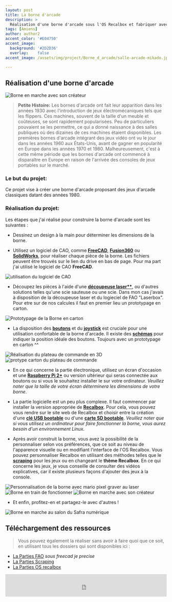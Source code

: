 ```yaml
---
layout: post
title: La borne d'arcade
description: >
  Réalisation d'une borne d'arcade sous l'OS Recalbox et fabriquer avec tout les outils du Makerspace dans les locaux d'Unilasalle Amiens encadré par Adrien Bracq (Enseignant Chercheur).
tags: [Amiens]
author: author2
accent_color: '#E04750'
accent_image:
  background: '#2D2D36'
  overlay:    false
accent_image: /assets/img/project/Borne_d_arcade/salle-arcade-mikado.jpg

---
```


## Réalisation d'une borne d'arcade

![Borne en marche avec son créateur](/assets/img/project/Borne_d_arcade/borne-d-arcade.png)

> **Petite Histoire:**
Les bornes d'arcade ont fait leur apparition dans les années 1930 avec l'introduction de jeux électromécaniques tels que les flippers. Ces machines, souvent de la taille d'un meuble et coûteuses, se sont rapidement popularisées. Peu de particuliers pouvaient se les permettre, ce qui a donné naissance à des salles publiques où des dizaines de ces machines étaient disponibles. Les premières bornes d'arcade intégrant des jeux vidéo ont vu le jour dans les années 1960 aux États-Unis, avant de gagner en popularité en Europe dans les années 1970 et 1980.
Malheureusement, c'est à cette même période que les bornes d'arcade ont commencé à disparaître en Europe en raison de l'arrivée des consoles de jeux portables sur le marché.

### **Le but du projet:**

Ce projet vise à créer une borne d'arcade proposant des jeux d'arcade classiques datant des années 1980.

### Réalisation du projet:

Les étapes que j'ai réalisé pour construire la borne d'arcade sont les suivantes :

- Dessinez un design à la main pour déterminer les dimensions de la borne.

- Utilisez un logiciel de CAO, comme **[FreeCAD](https://www.google.com/url?sa=t&rct=j&q=&esrc=s&source=web&cd=&cad=rja&uact=8&ved=2ahUKEwj5odvWjeCBAxWMV6QEHQQbCjQQFnoECBUQAQ&url=https%3A%2F%2Fwww.freecad.org%2Findex.php%3Flang%3Dfr&usg=AOvVaw17WDYd8I-_k42_OpiwajPK&opi=89978449)**, **[Fusion360](https://www.google.com/url?sa=t&rct=j&q=&esrc=s&source=web&cd=&cad=rja&uact=8&ved=2ahUKEwjQ4obojeCBAxUaVqQEHQGGBs4QFnoECBcQAQ&url=https%3A%2F%2Fwww.autodesk.fr%2Fproducts%2Ffusion-360%2Foverview&usg=AOvVaw0o3YgBfEPtwNNOSe69fjn3&opi=89978449)** ou **[SolidWorks](https://www.google.com/url?sa=t&rct=j&q=&esrc=s&source=web&cd=&cad=rja&uact=8&ved=2ahUKEwio86HxjeCBAxXTRUEAHeEFAGQQFnoECAgQAQ&url=https%3A%2F%2Fwww.solidworks.com%2Ffr&usg=AOvVaw2PKKzNpHSQdI9BvKXJUuLo&opi=89978449)**, pour réaliser chaque pièce de la borne. Les fichiers peuvent être trouvés sur le lien du drive en bas de page. Pour ma part j'ai utilisé le logiciel de CAO **FreeCAD**.

![utilisation du logiciel de CAO](/assets/img/project/Borne_d_arcade/CAO.png)

- Découpez les pièces à l'aide d'une **[découpeuse laser**](https://www.google.com/url?sa=i&url=https%3A%2F%2Fwww.youtube.com%2Fwatch%3Fv%3DrHq1XwIzPL4&psig=AOvVaw0GFboQfyNL2UuevHQNS55l&ust=1696636394385000&source=images&cd=vfe&opi=89978449&ved=0CBQQ3YkBahcKEwjAzuebjeCBAxUAAAAAHQAAAAAQCQ)**, ou d'autres solutions telles qu'une scie sauteuse ou une scie. Dans mon cas j'avais à disposition de la découpeuse laser et du logieciel de FAO "Laserbox". Pour etre sur de nos calcules il faut en premier lieu un prototypage en carton.

![Prototypage de la Borne en carton](/assets/img/project/Borne_d_arcade/protocarton_borne.jpg)

- La disposition des **[boutons](https://www.google.com/url?sa=i&url=https%3A%2F%2Fwww.amazon.com%2FButtons-EG-STARTS-Joystick-Raspberry%2Fdp%2FB01M2X88QP&psig=AOvVaw24R-zllYnmTKl9GBSw74hN&ust=1696636929855000&source=images&cd=vfe&opi=89978449&ved=0CBEQjRxqFwoTCLiRiZuP4IEDFQAAAAAdAAAAABAG)** et du **[joystick](https://www.google.com/url?sa=i&url=https%3A%2F%2Fwww.amazon.com%2FButtons-EG-STARTS-Joystick-Raspberry%2Fdp%2FB01M2X88QP&psig=AOvVaw24R-zllYnmTKl9GBSw74hN&ust=1696636929855000&source=images&cd=vfe&opi=89978449&ved=0CBEQjRxqFwoTCLiRiZuP4IEDFQAAAAAdAAAAABAG)** est cruciale pour une utilisation confortable de la borne d'arcade. Il existe des **[schémas](https://pxlbbq.com/wp-content/uploads/2017/05/sega1_l.png)** pour indiquer la position idéale des boutons. Toujours avec un prototypage en carton ^^

![Réalisation du plateau de commande en 3D](/assets/img/project/Borne_d_arcade/plaque_joystik.png)
![protype carton du plateau de commande](/assets/img/project/Borne_d_arcade/proto.jpg)

- En ce qui concerne la partie électronique, utilisez un écran d'occasion et une **[Raspberry Pi 2+](https://www.raspberrypi.com/documentation/)** ou version ultérieur qui seras connectée aux boutons ou si vous le souhaitez installer le sur votre ordinateur. *Veuillez noter que la taille de votre écran déterminera les dimensions de votre borne*.

- La partie logicielle est un peu plus complexe. Il faut commencer par installer la version appropriée de **[Recalbox](https://www.recalbox.com/fr/)**. Pour cela, vous pouvez vous rendre sur le site web de Recalbox et choisir entre la création d'une **[clé USB bootable](https://www.google.com/url?sa=t&rct=j&q=&esrc=s&source=web&cd=&cad=rja&uact=8&ved=2ahUKEwiv97HRjuCBAxXOR6QEHZBPAUYQtwJ6BAguEAI&url=https%3A%2F%2Fwww.youtube.com%2Fwatch%3Fv%3DGcRBwI9-eug&usg=AOvVaw2VMXTMaAPA_Otew1gt-L4s&opi=89978449)** ou d'une **[carte SD bootable](https://www.google.com/url?sa=t&rct=j&q=&esrc=s&source=web&cd=&cad=rja&uact=8&ved=2ahUKEwiv97HRjuCBAxXOR6QEHZBPAUYQtwJ6BAguEAI&url=https%3A%2F%2Fwww.youtube.com%2Fwatch%3Fv%3DGcRBwI9-eug&usg=AOvVaw2VMXTMaAPA_Otew1gt-L4s&opi=89978449)**. *Veuillez noter que si vous utilisez un ordinateur pour faire fonctionner la borne, vous aurez besoin d'un environnement Linux*.
 
- Après avoir construit la borne, vous avez la possibilité de la personnaliser selon vos préférences, que ce soit au niveau de l'apparence visuelle ou en modifiant l'interface de l'OS Recalbox. Vous pouvez personnaliser Recalbox en utilisant des méthodes telles que le  **[scraping](https://www.youtube.com/watch?v=a8-XDy_tYAw)** pour les jeux ou en changeant le **thème Recalbox**. En ce qui concerne les jeux, je vous conseille de consulter des vidéos explicatives, car il existe plusieurs façons d'ajouter des jeux à la console.

![Personnalisation de la borne avec mario pixel graver au laser](/assets/img/project/Borne_d_arcade/personalisation.jpg)
![Borne en train de fonctionner](/assets/img/project/Borne_d_arcade/ingame.png)
![Borne en marche avec son créateur](/assets/img/project/Borne_d_arcade/borne-d-arcade.png)

- Et enfin, profitez-en et partagez-le avec d'autres !

![Borne en marche au salon du Safra numérique](/assets/img/project/Borne_d_arcade/Safra_numerique.png)


## Téléchargement des ressources 
> Vous pouvez également la réaliser sans avoir à faire quoi que ce soit, en utilisant tous les dossiers qui sont disponibles ici : 

- [La Parties FAO](https://drive.google.com/drive/folders/1l8KBKS_DKK8M51PJvBYQ1OmmrbqSskoz?usp=drive_link) *sous freecad je precise*
- [La Parties Scraping](https://drive.google.com/drive/folders/1VqpI_UWtA0QQUX6-7rAunpzHCxvgmyDm?usp=drive_link)
- [La Parties OS recalbox](https://drive.google.com/drive/folders/1BNq80I9mQ7tGICTAPnmZjTvw8rT7d2Sf?usp=drive_link)

<iframe id="haWidget" allowtransparency="true" src="https://www.helloasso.com/associations/unimakers-association-technique-d-unilasalle-amiens/adhesions/adhesion-unimakers-1/widget-bouton" style="width: 100%; height: 70px; border: none;"></iframe>